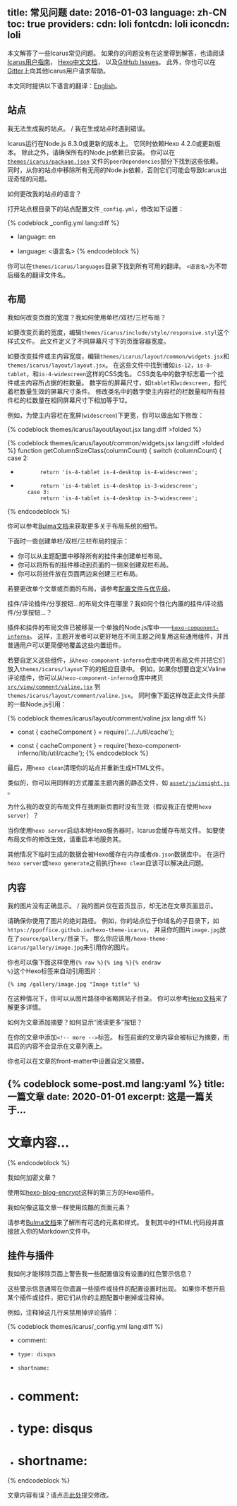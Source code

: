 title: 常见问题
date: 2016-01-03
language: zh-CN
toc: true
providers:
    cdn: loli
    fontcdn: loli
    iconcdn: loli
---

本文解答了一些Icarus常见问题。
如果你的问题没有在这里得到解答，也请阅读
[Icarus用户指南](/hexo-theme-icarus/tags/Icarus用户指南/)，
[Hexo中文文档](https://hexo.io/zh-cn/docs/index.html)，
以及[GitHub Issues](https://github.com/ppoffice/hexo-theme-icarus/issues?q=)。
此外，你也可以在[Gitter](https://gitter.im/hexo-theme-icarus/)上向其他Icarus用户请求帮助。

<article class="message message-immersive is-primary">
<div class="message-body">
<i class="fas fa-globe-americas mr-2"></i>本文同时提供以下语言的翻译：<a href="{% post_path en/FAQ %}">English</a>。
</div>
</article>

<!-- more -->


## 站点

<article class="message is-primary" style="font-size:1em">
<div class="message-body">
我无法生成我的站点。 / 我在生成站点时遇到错误。
</div>
</article>

Icarus运行在Node.js 8.3.0或更新的版本上。
它同时依赖Hexo 4.2.0或更新版本。
除此之外，请确保所有的Node.js依赖已安装。
你可以在[`themes/icarus/package.json`](https://github.com/ppoffice/hexo-theme-icarus/blob/master/package.json)
文件的`peerDependencies`部分下找到这些依赖。
同时，从你的站点中移除所有无用的Node.js依赖，否则它们可能会导致Icarus出现奇怪的问题。

<article class="message is-primary" style="font-size:1em">
<div class="message-body">
如何更改我的站点的语言？
</div>
</article>

打开站点根目录下的站点配置文件`_config.yml`，修改如下设置：

{% codeblock _config.yml lang:diff %}
- language: en
+ language: <语言名>
{% endcodeblock %}

你可以在`themes/icarus/languages`目录下找到所有可用的翻译。
`<语言名>`为不带后缀名的翻译文件名。


## 布局

<article class="message is-primary" style="font-size:1em">
<div class="message-body">
我如何改变页面的宽度？我如何使用单栏/双栏/三栏布局？
</div>
</article>

如要改变页面的宽度，编辑`themes/icarus/include/style/responsive.styl`这个样式文件。
此文件定义了不同屏幕尺寸下的页面容器宽度。

如要改变挂件或主内容宽度，编辑`themes/icarus/layout/common/widgets.jsx`和`themes/icarus/layout/layout.jsx`。
在这些文件中找到诸如`is-12`，`is-8-tablet`，和`is-4-widescreen`这样的CSS类名。
CSS类名中的数字标志着一个挂件或主内容所占据的栏数量。
数字后的屏幕尺寸，如`tablet`和`widescreen`，指代着栏数量生效的屏幕尺寸条件。
修改类名中的数字使主内容栏的栏数量和所有挂件栏的栏数量在相同屏幕尺寸下相加等于12。

例如，为使主内容栏在宽屏(`widescreen`)下更宽，你可以做出如下修改：

{% codeblock themes/icarus/layout/layout.jsx lang:diff >folded %}
 <div class={classname({
     column: true,
     'order-2': true,
     'column-main': true,
     'is-12': columnCount === 1,
-    'is-8-tablet is-8-desktop is-8-widescreen': columnCount === 2,
+    'is-8-tablet is-8-desktop is-9-widescreen': columnCount === 2,
     'is-8-tablet is-8-desktop is-6-widescreen': columnCount === 3
{% endcodeblock %}

{% codeblock themes/icarus/layout/common/widgets.jsx lang:diff >folded %}
 function getColumnSizeClass(columnCount) {
     switch (columnCount) {
         case 2:
-            return 'is-4-tablet is-4-desktop is-4-widescreen';
+            return 'is-4-tablet is-4-desktop is-3-widescreen';
         case 3:
             return 'is-4-tablet is-4-desktop is-3-widescreen';
{% endcodeblock %}

你可以参考[Bulma文档](https://bulma.io/documentation/columns/sizes/)来获取更多关于布局系统的细节。

下面时一些创建单栏/双栏/三栏布局的提示：

- 你可以从主题配置中移除所有的挂件来创建单栏布局。
- 你可以将所有的挂件移动到页面的一侧来创建双栏布局。
- 你可以将挂件放在页面两边来创建三栏布局。

若要更改单个文章或页面的布局，请参考[配置文件与优先级](/hexo-theme-icarus/Configuration/icarus用户指南-主题配置/#配置文件与优先级)。

<article class="message is-primary" style="font-size:1em">
<div class="message-body">
挂件/评论插件/分享按钮...的布局文件在哪里？我如何个性化内置的挂件/评论插件/分享按钮...？
</div>
</article>

插件和挂件的布局文件已被移至一个单独的Node.js库中——[`hexo-component-inferno`](https://github.com/ppoffice/hexo-component-inferno)。
这样，主题开发者可以更好地在不同主题之间复用这些通用组件，并且普通用户可以更简便地覆盖这些内置组件。

若要自定义这些组件，从`hexo-component-inferno`仓库中拷贝布局文件并把它们放入`themes/icarus/layout`下的的相应目录中。
例如，如果你想要自定义Valine评论插件，你可以从`hexo-component-inferno`仓库中拷贝
[`src/view/comment/valine.jsx`](https://github.com/ppoffice/hexo-component-inferno/blob/0.2.4/src/view/comment/valine.jsx)
到`themes/icarus/layout/comment/valine.jsx`。
同时像下面这样改正此文件头部的一些Node.js引用：

{% codeblock themes/icarus/layout/comment/valine.jsx lang:diff %}
- const { cacheComponent } = require('../../util/cache');
+ const { cacheComponent } = require('hexo-component-inferno/lib/util/cache');
{% endcodeblock %}

最后，用`hexo clean`清理你的站点并重新生成HTML文件。

类似的，你可以用同样的方式覆盖主题内置的静态文件，如
[`asset/js/insight.js`](https://github.com/ppoffice/hexo-component-inferno/blob/0.2.4/asset/js/insight.js) 。

<article class="message is-primary" style="font-size:1em">
<div class="message-body">
为什么我的改变的布局文件在我刷新页面时没有生效（假设我正在使用<code>hexo server</code>）？
</div>
</article>

当你使用`hexo server`启动本地Hexo服务器时，Icarus会缓存布局文件。
如要使布局文件的修改生效，请重启本地服务其。

其他情况下临时生成的数据会被Hexo缓存在内存或者`db.json`数据库中。
在运行`hexo server`或`hexo generate`之前执行`hexo clean`应该可以解决此问题。


## 内容

<article class="message is-primary" style="font-size:1em">
<div class="message-body">
我的图片没有正确显示。 / 我的图片仅在首页显示，却无法在文章页面显示。
</div>
</article>

请确保你使用了图片的绝对路径。
例如，你的站点位于你域名的子目录下，如`https://ppoffice.github.io/hexo-theme-icarus`，
并且你的图片`image.jpg`放在了`source/gallery/`目录下。
那么你应该用`/hexo-theme-icarus/gallery/image.jpg`来引用你的图片。

你也可以像下面这样使用<code>{% raw %}{% img %}{% endraw %}</code>这个Hexo标签来自动引用图片：

```
{% img /gallery/image.jpg "Image title" %}
```

在这种情况下，你可以从图片路径中省略网站子目录。
你可以参考[Hexo文档](https://hexo.io/zh-cn/docs/index.html)来了解更多详情。

<article class="message is-primary" style="font-size:1em">
<div class="message-body">
如何为文章添加摘要？如何显示“阅读更多”按钮？
</div>
</article>

在你的文章中添加`<!-- more -->`标签。
标签前面的文章内容会被标记为摘要，而其后的内容不会显示在文章列表上。

你也可以在文章的front-matter中设置自定义摘要。

{% codeblock some-post.md lang:yaml %}
title: 一篇文章
date: 2020-01-01
excerpt: 这是一篇关于...
---
# 文章内容...
{% endcodeblock %}

<article class="message is-primary" style="font-size:1em">
<div class="message-body">
我如何加密文章？
</div>
</article>

使用如[hexo-blog-encrypt](https://github.com/MikeCoder/hexo-blog-encrypt)这样的第三方的Hexo插件。

<article class="message is-primary" style="font-size:1em">
<div class="message-body">
我如何像这篇文章一样使用炫酷的页面元素？
</div>
</article>

请参考[Bulma文档](https://bulma.io/documentation/)来了解所有可选的元素和样式。
复制其中的HTML代码段并直接放入你的Markdown文件中。


## 挂件与插件

<article class="message is-primary" style="font-size:1em">
<div class="message-body">
我如何才能移除页面上警告我一些配置值没有设置的红色警示信息？
</div>
</article>

这些警示信息通常在你遗漏一些插件或挂件的配置设置时出现。
如果你不想开启某个插件或挂件，把它们从你的主题配置中删掉或注释掉。

例如，注释掉这几行来禁用掉评论插件：

{% codeblock themes/icarus/_config.yml lang:diff %}
- comment:
-     type: disqus
-     shortname: 
+ # comment:
+ #     type: disqus
+ #     shortname: 
{% endcodeblock %}


<article class="message message-immersive is-warning">
<div class="message-body">
<i class="fas fa-question-circle mr-2"></i>文章内容有误？请点击<a href="https://github.com/ppoffice/hexo-theme-icarus/edit/site/source/_posts/zh-CN/FAQ.md">此处</a>提交修改。
</div>
</article>
